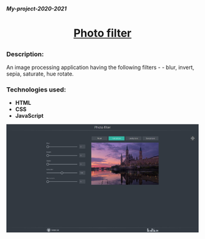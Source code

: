##### My-project-2020-2021

# <p align="center">[Photo filter](https://rolling-scopes-school.github.io/My-project-2020-2021/photo-filter/)</p>

### Description:
An image processing application having the following filters - - blur, invert, sepia, saturate, hue rotate.

### Technologies used:

- **HTML** 
- **CSS**
- **JavaScript**

![Illustration for the project](https://github.com/ckachok/My-project-2020-2021/blob/preview/image/photo-filter.JPG)
